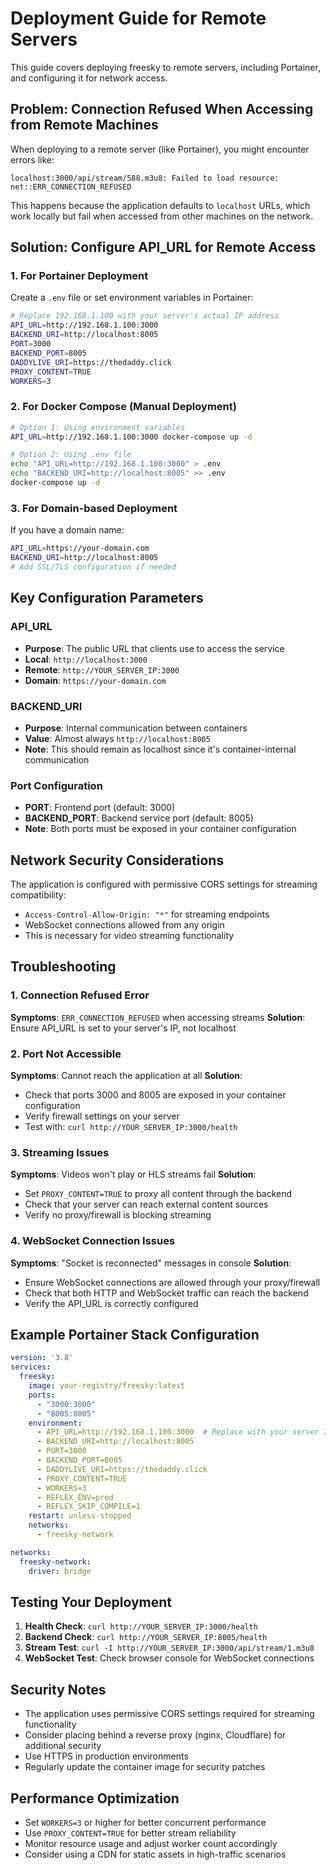 # Deployment Guide for Remote Servers

This guide covers deploying freesky to remote servers, including Portainer, and configuring it for network access.

## Problem: Connection Refused When Accessing from Remote Machines

When deploying to a remote server (like Portainer), you might encounter errors like:
```
localhost:3000/api/stream/588.m3u8: Failed to load resource: net::ERR_CONNECTION_REFUSED
```

This happens because the application defaults to `localhost` URLs, which work locally but fail when accessed from other machines on the network.

## Solution: Configure API_URL for Remote Access

### 1. For Portainer Deployment

Create a `.env` file or set environment variables in Portainer:

```bash
# Replace 192.168.1.100 with your server's actual IP address
API_URL=http://192.168.1.100:3000
BACKEND_URI=http://localhost:8005
PORT=3000
BACKEND_PORT=8005
DADDYLIVE_URI=https://thedaddy.click
PROXY_CONTENT=TRUE
WORKERS=3
```

### 2. For Docker Compose (Manual Deployment)

```bash
# Option 1: Using environment variables
API_URL=http://192.168.1.100:3000 docker-compose up -d

# Option 2: Using .env file
echo "API_URL=http://192.168.1.100:3000" > .env
echo "BACKEND_URI=http://localhost:8005" >> .env
docker-compose up -d
```

### 3. For Domain-based Deployment

If you have a domain name:
```bash
API_URL=https://your-domain.com
BACKEND_URI=http://localhost:8005
# Add SSL/TLS configuration if needed
```

## Key Configuration Parameters

### API_URL
- **Purpose**: The public URL that clients use to access the service
- **Local**: `http://localhost:3000`
- **Remote**: `http://YOUR_SERVER_IP:3000`
- **Domain**: `https://your-domain.com`

### BACKEND_URI
- **Purpose**: Internal communication between containers
- **Value**: Almost always `http://localhost:8005`
- **Note**: This should remain as localhost since it's container-internal communication

### Port Configuration
- **PORT**: Frontend port (default: 3000)
- **BACKEND_PORT**: Backend service port (default: 8005)
- **Note**: Both ports must be exposed in your container configuration

## Network Security Considerations

The application is configured with permissive CORS settings for streaming compatibility:
- `Access-Control-Allow-Origin: "*"` for streaming endpoints
- WebSocket connections allowed from any origin
- This is necessary for video streaming functionality

## Troubleshooting

### 1. Connection Refused Error
**Symptoms**: `ERR_CONNECTION_REFUSED` when accessing streams
**Solution**: Ensure API_URL is set to your server's IP, not localhost

### 2. Port Not Accessible
**Symptoms**: Cannot reach the application at all
**Solution**: 
- Check that ports 3000 and 8005 are exposed in your container configuration
- Verify firewall settings on your server
- Test with: `curl http://YOUR_SERVER_IP:3000/health`

### 3. Streaming Issues
**Symptoms**: Videos won't play or HLS streams fail
**Solution**:
- Set `PROXY_CONTENT=TRUE` to proxy all content through the backend
- Check that your server can reach external content sources
- Verify no proxy/firewall is blocking streaming

### 4. WebSocket Connection Issues
**Symptoms**: "Socket is reconnected" messages in console
**Solution**:
- Ensure WebSocket connections are allowed through your proxy/firewall
- Check that both HTTP and WebSocket traffic can reach the backend
- Verify the API_URL is correctly configured

## Example Portainer Stack Configuration

```yaml
version: '3.8'
services:
  freesky:
    image: your-registry/freesky:latest
    ports:
      - "3000:3000"
      - "8005:8005"
    environment:
      - API_URL=http://192.168.1.100:3000  # Replace with your server IP
      - BACKEND_URI=http://localhost:8005
      - PORT=3000
      - BACKEND_PORT=8005
      - DADDYLIVE_URI=https://thedaddy.click
      - PROXY_CONTENT=TRUE
      - WORKERS=3
      - REFLEX_ENV=prod
      - REFLEX_SKIP_COMPILE=1
    restart: unless-stopped
    networks:
      - freesky-network

networks:
  freesky-network:
    driver: bridge
```

## Testing Your Deployment

1. **Health Check**: `curl http://YOUR_SERVER_IP:3000/health`
2. **Backend Check**: `curl http://YOUR_SERVER_IP:8005/health`
3. **Stream Test**: `curl -I http://YOUR_SERVER_IP:3000/api/stream/1.m3u8`
4. **WebSocket Test**: Check browser console for WebSocket connections

## Security Notes

- The application uses permissive CORS settings required for streaming functionality
- Consider placing behind a reverse proxy (nginx, Cloudflare) for additional security
- Use HTTPS in production environments
- Regularly update the container image for security patches

## Performance Optimization

- Set `WORKERS=3` or higher for better concurrent performance
- Use `PROXY_CONTENT=TRUE` for better stream reliability
- Monitor resource usage and adjust worker count accordingly
- Consider using a CDN for static assets in high-traffic scenarios 